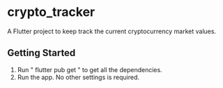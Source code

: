 # crypto_tracker

A Flutter project to keep track the current cryptocurrency market values.

## Getting Started

1. Run " flutter pub get " to get all the dependencies. 
2. Run the app. No other settings is required. 